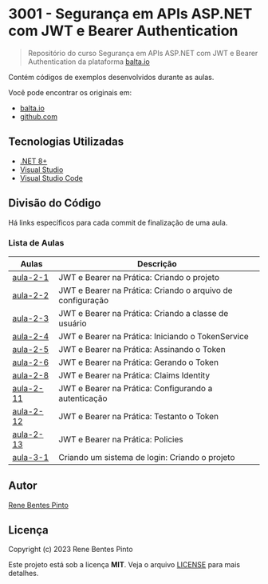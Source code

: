 # 3001 - Segurança em APIs ASP.NET com JWT e Bearer Authentication

> Repositório do curso Segurança em APIs ASP.NET com JWT e Bearer Authentication da plataforma [balta.io](https://balta.io)

Contém códigos de exemplos desenvolvidos durante as aulas.

Você pode encontrar os originais em:

- [balta.io](https://balta.io/cursos/seguranca-apis-aspnet-jwt-bearer)
- [github.com](https://github.com/balta-io/3001)

## Tecnologias Utilizadas

- [.NET 8+](https://dot.net/)
- [Visual Studio](https://visualstudio.com/)
- [Visual Studio Code](https://code.visualstudio.com/)

## Divisão do Código

Há links específicos para cada commit de finalização de uma aula.

### Lista de Aulas

| Aulas                             | Descrição                                                  |
| --------------------------------- | ---------------------------------------------------------- |
| [aula-2-1](../../commit/d5ccce9)  | JWT e Bearer na Prática: Criando o projeto                 |
| [aula-2-2](../../commit/e784cdf)  | JWT e Bearer na Prática: Criando o arquivo de configuração |
| [aula-2-3](../../commit/a01f4da)  | JWT e Bearer na Prática: Criando a classe de usuário       |
| [aula-2-4](../../commit/70dcd81)  | JWT e Bearer na Prática: Iniciando o TokenService          |
| [aula-2-5](../../commit/70dcd81)  | JWT e Bearer na Prática: Assinando o Token                 |
| [aula-2-6](../../commit/70dcd81)  | JWT e Bearer na Prática: Gerando o Token                   |
| [aula-2-8](../../commit/631e2b5)  | JWT e Bearer na Prática: Claims Identity                   |
| [aula-2-11](../../commit/18ebcd9) | JWT e Bearer na Prática: Configurando a autenticação       |
| [aula-2-12](../../commit/010568b) | JWT e Bearer na Prática: Testanto o Token                  |
| [aula-2-13](../../commit/5e11a41) | JWT e Bearer na Prática: Policies                          |
| [aula-3-1](../../commit/146b68f)  | Criando um sistema de login: Criando o projeto             |

## Autor

[Rene Bentes Pinto](http://github.com/renebentes)

## Licença

Copyright (c) 2023 Rene Bentes Pinto

Este projeto está sob a licença **MIT**. Veja o arquivo [LICENSE](LICENSE) para mais detalhes.
